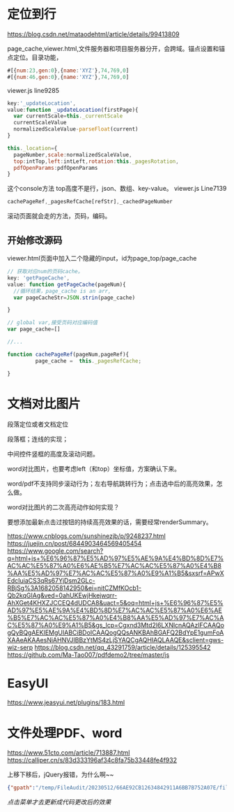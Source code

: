 # 定位到行

<https://blog.csdn.net/mataodehtml/article/details/99413809>

page_cache,viewer.html,文件服务器和项目服务器分开，会跨域。锚点设置和锚点定位。目录功能，

```js
#[{num:23,gen:0},{name:'XYZ'},74,769,0]
#[{num:46,gen:0},{name:'XYZ'},74,769,0]
```

viewer.js line9285

```js
key:'_updateLocation',
value:function _updateLocation(firstPage){
  var currentScale=this._currentScale
  currentScaleValue
  normalizedScaleValue-parseFloat(current)
}

this._location={
  pageNumber,scale:normalizedScaleValue,
  top:intTop,left:intLeft,rotation:this._pagesRotation,
  pdfOpenParams:pdfOpenParams
}
```

这个console方法
top高度不是行，json、数组、key-value。
viewer.js Line7139

```js
cachePageRef,_pagesRefCache[refStr],_cachedPageNumber
```

滚动页面就会走的方法，页码，编码。

## 开始修改源码

viewer.html页面中加入二个隐藏的input，id为page_top/page_cache

```js
// 获取对应num的页码cache。
key: 'getPageCache',
value: function getPageCache(pageNum){
  //循环结果，page_cache is an arr,
  var pageCacheStr=JSON.strin(page_cache)

}
```

```js
// global var,接受页码对应编码值
var page_cache=[]

//...

function cachePageRef(pageNum,pageRef){
         page_cache =  this._pagesRefCache;

}
```

# 文档对比图片

段落定位或者文档定位

段落框；连线的实现；

中间控件竖框的高度及滚动问题。

word对比图片，也要考虑left（和top）坐标值，方案确认下来。

word/pdf不支持同步滚动行为；左右导航跳转行为；点击选中后的高亮效果，怎么做。

word对比图片的二次高亮动作如何实现？

要想添加最新点击过按钮的持续高亮效果的话，需要经常renderSummary。

<https://www.cnblogs.com/sunshinezjb/p/9248237.html> <https://juejin.cn/post/6844903464569405454> <https://www.google.com/search?q=html+js+%E6%96%87%E5%AD%97%E5%AE%9A%E4%BD%8D%E7%AC%AC%E5%87%A0%E6%AE%B5%E7%AC%AC%E5%87%A0%E4%B8%AA%E5%AD%97%E7%AC%AC%E5%87%A0%E9%A1%B5&sxsrf=APwXEdcIuiaCS3qRs67YjDsm2GLc-RBjSg%3A1682058142950&ei=nitCZMfKOcb1-Qb2kqGIAg&ved=0ahUKEwjHkejwqrr-AhXGet4KHXZJCCEQ4dUDCA8&uact=5&oq=html+js+%E6%96%87%E5%AD%97%E5%AE%9A%E4%BD%8D%E7%AC%AC%E5%87%A0%E6%AE%B5%E7%AC%AC%E5%87%A0%E4%B8%AA%E5%AD%97%E7%AC%AC%E5%87%A0%E9%A1%B5&gs_lcp=Cgxnd3Mtd2l6LXNlcnAQAzIFCAAQogQyBQgAEKIEMgUIABCiBDoICAAQogQQsANKBAhBGAFQ2BdYpE1gumFoAXAAeAKAAesNiAHNVJIBBzYtMS4zLjSYAQCgAQHIAQLAAQE&sclient=gws-wiz-serp> <https://blog.csdn.net/qq_43291759/article/details/125395542>
<https://github.com/Ma-Tao007/pdfdemo2/tree/master/js>

# EasyUI
<https://www.jeasyui.net/plugins/183.html>

# 文件处理PDF、word
<https://www.51cto.com/article/713887.html>
<https://calliper.cn/s/83d333196af34c8fa75b33448fe4f932>

上移下移后，jQuery报错，为什么啊~~

```json
{"gpath":"/temp/FileAudit/20230512/66AE92CB12634842911A6BB7B752A07E/file2944492621202433318.doc","ppath":"/temp/FileAudit/20230512/66AE92CB12634842911A6BB7B752A07E/file2944492621202433318.pdf","KwCount":[{"FontName":"山西","Grade":"三级","FontId":12,"Count":4,"Cl":"255,0,255","Remark":"11","KeyList":[{"KeyName":"级","Count":4,"List":["2","6"]}]},{"FontName":"一级","Grade":"一级","FontId":3,"Count":79,"Cl":"255,0,0","Remark":"法律法规、监管规定、公司内部规定，日常审核过程中常遇到的其他表述+新华社发布的禁用词，日常审核过程中常遇到的其他表述+新华社发布的禁用词，日常审核过程中常遇到的其他表述+新华社发布的禁用词。","KeyList":[{"KeyName":"绝对","Count":4,"List":["9"]},{"KeyName":"顶峰","Count":1,"List":["6"]},{"KeyName":"最低","Count":2,"List":["7","9"]},{"KeyName":"最高","Count":2,"List":["7","9"]},{"KeyName":"最大","Count":1,"List":["5"]},{"KeyName":"最","Count":5,"List":["5","7","9"]},{"KeyName":"国家","Count":1,"List":["8"]},{"KeyName":"安全","Count":1,"List":["2"]},{"KeyName":"保证","Count":5,"List":["2","5","10"]},{"KeyName":"承诺","Count":1,"List":["2"]},{"KeyName":"收益","Count":39,"List":["1","2","3","5","6","7","10"]},{"KeyName":"低风险","Count":1,"List":["2"]},{"KeyName":"本金安全","Count":1,"List":["2"]},{"KeyName":"业绩","Count":15,"List":["1","2","3","6"]}]},{"FontName":"预警","Grade":"预警","FontId":8,"Count":6,"Cl":"0,255,0","Remark":"其他审核预警提示词","KeyList":[{"KeyName":"政策","Count":3,"List":["6","8"]},{"KeyName":"同业","Count":3,"List":["6","8"]}]}],"RcList":[{"Id":"b019c280170b4d76b839813601160138","Text":"购买货币市场基金并不等于将资金作为存款存放在银行或者存款类金融机构，基金管理人不保证基金一定盈利，也不保证最低收益。","KeyWord":"交银现金宝货币;交银施罗德现金宝货币市场基金;交银现金宝;交银天鑫宝货币;交银天鑫宝;交银货币","FundName":"交银施罗德现金宝货币市场基金\u003cbr/\u003e交银施罗德天鑫宝货币市场基金","Text2":""},{"Id":"9f2fbc05a1074749a0fd2faecbd1accd","Text":"基金管理人与股东之间实行业务隔离制度，股东并不直接参与基金财产的投资运作。","KeyWord":"交银;股东","FundName":"","Text2":""},{"Id":"19370973737f4a6ca74429b68a93c4ad","Text":"xxx","KeyWord":"22","FundName":"","Text2":""}],"fList":[{"FundCode":"000710","FundName":"交银施罗德现金宝货币市场基金","Port":"A"},{"FundCode":"003482","FundName":"交银施罗德天鑫宝货币市场基金","Port":"A"},{"FundCode":"006367","FundName":"交银施罗德裕祥纯债债券型证券投资基金","Port":"A"},{"FundCode":"009315","FundName"
```

*点击菜单才去更新成代码更改后的效果*
